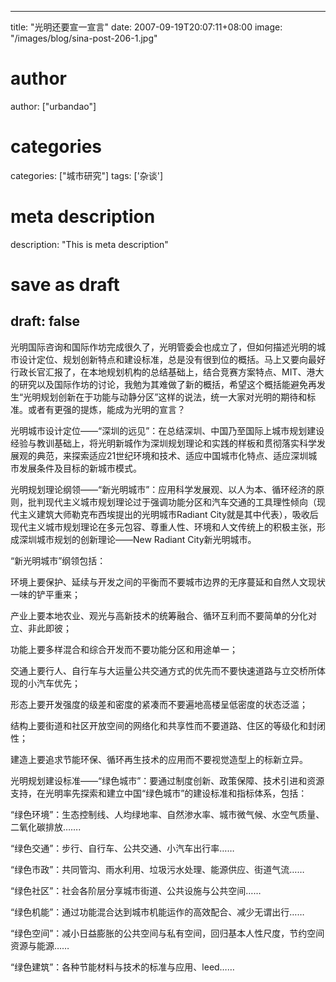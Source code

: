 
---
title: "光明还要宣一宣言"
date: 2007-09-19T20:07:11+08:00
image: "/images/blog/sina-post-206-1.jpg"
# author
author: ["urbandao"]
# categories
categories: ["城市研究"]
tags: ['杂谈']
# meta description
description: "This is meta description"
# save as draft
draft: false
---

光明国际咨询和国际作坊完成很久了，光明管委会也成立了，但如何描述光明的城市设计定位、规划创新特点和建设标准，总是没有很到位的概括。马上又要向最好行政长官汇报了，在本地规划机构的总结基础上，结合竞赛方案特点、MIT、港大的研究以及国际作坊的讨论，我勉为其难做了新的概括，希望这个概括能避免再发生“光明规划创新在于功能与动静分区”这样的说法，统一大家对光明的期待和标准。或者有更强的提炼，能成为光明的宣言？

光明城市设计定位——“深圳的远见”：在总结深圳、中国乃至国际上城市规划建设经验与教训基础上，将光明新城作为深圳规划理论和实践的样板和贯彻落实科学发展观的典范，来探索适应21世纪环境和技术、适应中国城市化特点、适应深圳城市发展条件及目标的新城市模式。

光明规划理论纲领——“新光明城市”：应用科学发展观、以人为本、循环经济的原则，批判现代主义城市规划理论过于强调功能分区和汽车交通的工具理性倾向（现代主义建筑大师勒克布西埃提出的光明城市Radiant City就是其中代表），吸收后现代主义城市规划理论在多元包容、尊重人性、环境和人文传统上的积极主张，形成深圳城市规划的创新理论——New Radiant City新光明城市。

“新光明城市”纲领包括：

环境上要保护、延续与开发之间的平衡而不要城市边界的无序蔓延和自然人文现状一味的铲平重来；

产业上要本地农业、观光与高新技术的统筹融合、循环互利而不要简单的分化对立、非此即彼；

功能上要多样混合和综合开发而不要功能分区和用途单一；

交通上要行人、自行车与大运量公共交通方式的优先而不要快速道路与立交桥所体现的小汽车优先；

形态上要开发强度的级差和密度的紧凑而不要遍地高楼呈低密度的状态泛滥；

结构上要街道和社区开放空间的网络化和共享性而不要道路、住区的等级化和封闭性；

建造上要追求节能环保、循环再生技术的应用而不要视觉造型上的标新立异。

光明规划建设标准——“绿色城市”：要通过制度创新、政策保障、技术引进和资源支持，在光明率先探索和建立中国“绿色城市”的建设标准和指标体系，包括：

“绿色环境”：生态控制线、人均绿地率、自然渗水率、城市微气候、水空气质量、二氧化碳排放…….

“绿色交通”：步行、自行车、公共交通、小汽车出行率……

“绿色市政”：共同管沟、雨水利用、垃圾污水处理、能源供应、街道气流……

“绿色社区”：社会各阶层分享城市街道、公共设施与公共空间……

“绿色机能”：通过功能混合达到城市机能运作的高效配合、减少无谓出行……

“绿色空间”：减小日益膨胀的公共空间与私有空间，回归基本人性尺度，节约空间资源与能源……

“绿色建筑”：各种节能材料与技术的标准与应用、leed……

